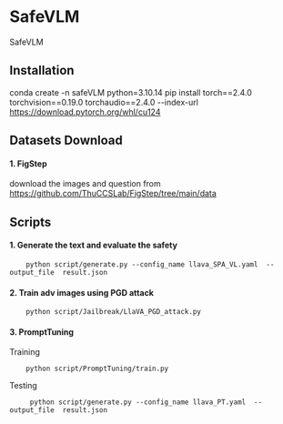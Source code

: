 # SafeVLM
SafeVLM

## Installation
conda create -n safeVLM python=3.10.14
pip install torch==2.4.0 torchvision==0.19.0 torchaudio==2.4.0 --index-url https://download.pytorch.org/whl/cu124

## Datasets Download
#### 1. FigStep
download the images and question from https://github.com/ThuCCSLab/FigStep/tree/main/data 


## Scripts
#### 1. Generate the text and evaluate the safety
```
    python script/generate.py --config_name llava_SPA_VL.yaml  --output_file  result.json
```

#### 2. Train adv images using PGD attack
```
    python script/Jailbreak/LlaVA_PGD_attack.py
```

#### 3. PromptTuning
Training
```
    python script/PromptTuning/train.py 
```
Testing
```
     python script/generate.py --config_name llava_PT.yaml  --output_file  result.json
```
